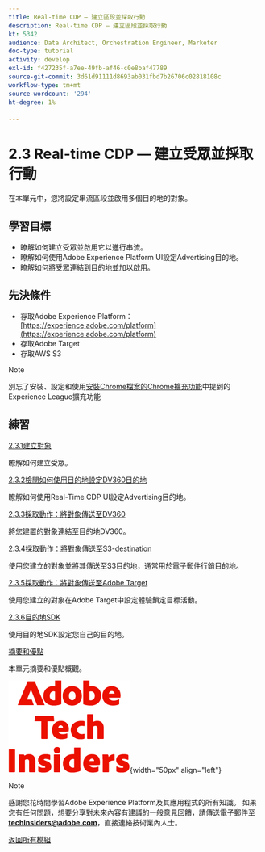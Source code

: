 ```yaml
---
title: Real-time CDP — 建立區段並採取行動
description: Real-time CDP — 建立區段並採取行動
kt: 5342
audience: Data Architect, Orchestration Engineer, Marketer
doc-type: tutorial
activity: develop
exl-id: f427235f-a7ee-49fb-af46-c0e8baf47789
source-git-commit: 3d61d91111d8693ab031fbd7b26706c02818108c
workflow-type: tm+mt
source-wordcount: '294'
ht-degree: 1%

---
```


# 2.3 Real-time CDP — 建立受眾並採取行動

在本單元中，您將設定串流區段並啟用多個目的地的對象。

## 學習目標

- 瞭解如何建立受眾並啟用它以進行串流。
- 瞭解如何使用Adobe Experience Platform UI設定Advertising目的地。
- 瞭解如何將受眾連結到目的地並加以啟用。

## 先決條件

- 存取Adobe Experience Platform： [https://experience.adobe.com/platform](https://experience.adobe.com/platform)
- 存取Adobe Target
- 存取AWS S3

>[!NOTE]
>
>別忘了安裝、設定和使用[安裝Chrome檔案的Chrome擴充功能](../../../getting-started/gettingstarted/ex1.md)中提到的Experience League擴充功能

## 練習

[2.3.1建立對象](./ex1.md)

瞭解如何建立受眾。

[2.3.2檢閱如何使用目的地設定DV360目的地](./ex2.md)

瞭解如何使用Real-Time CDP UI設定Advertising目的地。

[2.3.3採取動作：將對象傳送至DV360](./ex3.md)

將您建置的對象連結至目的地DV360。

[2.3.4採取動作：將對象傳送至S3-destination](./ex4.md)

使用您建立的對象並將其傳送至S3目的地，通常用於電子郵件行銷目的地。

[2.3.5採取動作：將對象傳送至Adobe Target](./ex5.md)

使用您建立的對象在Adobe Target中設定體驗鎖定目標活動。

[2.3.6目的地SDK](./ex6.md)

使用目的地SDK設定您自己的目的地。

[摘要和優點](./summary.md)

本單元摘要和優點概觀。

![技術內部人士](./../../../../assets/images/techinsiders.png){width="50px" align="left"}

>[!NOTE]
>
>感謝您花時間學習Adobe Experience Platform及其應用程式的所有知識。 如果您有任何問題，想要分享對未來內容有建議的一般意見回饋，請傳送電子郵件至&#x200B;**techinsiders@adobe.com**，直接連絡技術業內人士。

[返回所有模組](./../../../../overview.md)
